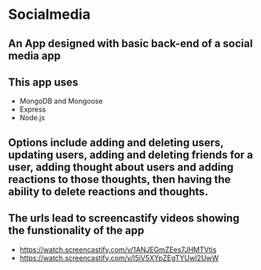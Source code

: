 # Socialmedia

## An App designed with basic back-end of a social media app

## This app uses 
- MongoDB and Mongoose 
- Express 
- Node.js

## Options include adding and deleting users, updating users, adding and deleting friends for a user, adding thought about users and adding reactions to those thoughts, then having the ability to delete reactions and thoughts.

## The urls lead to screencastify videos showing the funstionality of the app

- https://watch.screencastify.com/v/1ANJEGmZEes7JHMTVtis
- https://watch.screencastify.com/v/I5iV5XYpZEgTYUwI2UwW

